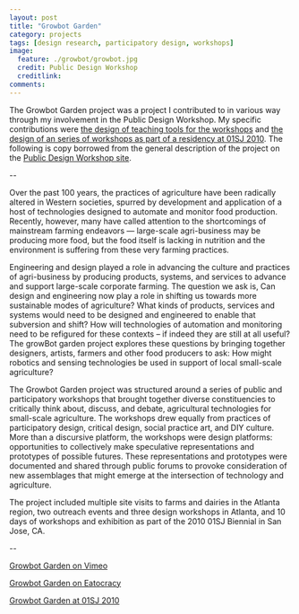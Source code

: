 ```yaml
---
layout: post
title: "Growbot Garden"
category: projects
tags: [design research, participatory design, workshops]
image:
  feature: ./growbot/growbot.jpg
  credit: Public Design Workshop
  creditlink: 
comments: 
---
```

The Growbot Garden project was a project I contributed to in various way through my involvement in the Public Design Workshop. My specific contributions were [the design of teaching tools for the workshops](http://thomaslodato.info/portfolio/teaching-tools-for-sensing-and-robotics-growbot-garden/) and [the design of an series of workshops as part of a residency at 01SJ 2010](http://thomaslodato.info/portfolio/sheeps-clothing-crypsis-for-urban-sensing/). The following is copy borrowed from the general description of the project on the [Public Design Workshop site](http://publicdesignworkshop.net/portfolio/growbot-garden/).

--

Over the past 100 years, the practices of agriculture have been radically altered in Western societies, spurred by development and application of a host of technologies designed to automate and monitor food production. Recently, however, many have called attention to the shortcomings of mainstream farming endeavors — large-scale agri-business may be producing more food, but the food itself is lacking in nutrition and the environment is suffering from these very farming practices.

Engineering and design played a role in advancing the culture and practices of agri-business by producing products, systems, and services to advance and support large-scale corporate farming. The question we ask is, Can design and engineering now play a role in shifting us towards more sustainable modes of agriculture? What kinds of products, services and systems would need to be designed and engineered to enable that subversion and shift? How will technologies of automation and monitoring need to be refigured for these contexts – if indeed they are still at all useful? The growBot garden project explores these questions by bringing together designers, artists, farmers and other food producers to ask: How might robotics and sensing technologies be used in support of local small-scale agriculture?

The Growbot Garden project was structured around a series of public and participatory workshops that brought together diverse constituencies to critically think about, discuss, and debate, agricultural technologies for small-scale agriculture. The workshops drew equally from practices of participatory design, critical design, social practice art, and DIY culture. More than a discursive platform, the workshops were design platforms: opportunities to collectively make speculative representations and prototypes of possible futures. These representations and prototypes were documented and shared through public forums to provoke consideration of new assemblages that might emerge at the intersection of technology and agriculture.

The project included multiple site visits to farms and dairies in the Atlanta region, two outreach events and three design workshops in Atlanta, and 10 days of workshops and exhibition as part of the 2010 01SJ Biennial in San Jose, CA.

--

[Growbot Garden on Vimeo](http://vimeo.com/18510251)

[Growbot Garden on Eatocracy](http://edition.cnn.com/video/?/video/tech/2010/10/07/nr.holmes.robots.in.garden.cnn)

[Growbot Garden at 01SJ 2010](http://01sj.org/2010/artworks/growbot-garden/)

